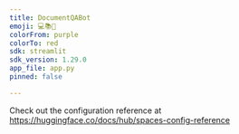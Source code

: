 ```yaml
---
title: DocumentQABot
emoji: 💻📚🤖
colorFrom: purple
colorTo: red
sdk: streamlit
sdk_version: 1.29.0
app_file: app.py
pinned: false

---
```


Check out the configuration reference at https://huggingface.co/docs/hub/spaces-config-reference